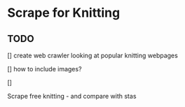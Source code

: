 # Scrape for Knitting

## TODO
[] create web crawler looking at popular knitting webpages

[] how to include images?

[]


Scrape free knitting - and compare with stas
